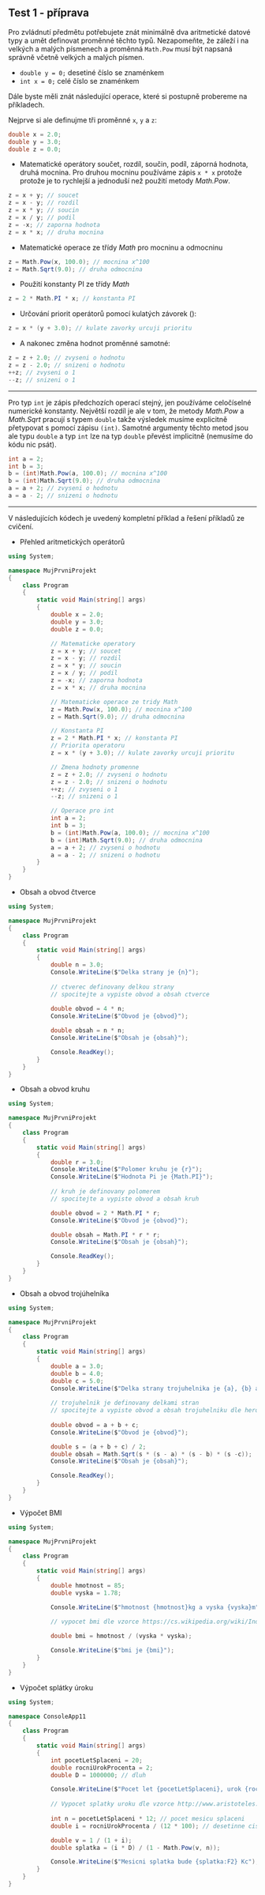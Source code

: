 Test 1 - příprava
---
Pro zvládnutí předmětu potřebujete znát minimálně dva aritmetické datové typy a umět definovat proměnné těchto typů. Nezapomeňte, že záleží i na velkých a malých písmenech a proměnná `Math.Pow` musí být napsaná správně včetně velkých a malých písmen.
* `double y = 0;` desetiné číslo se znaménkem
* `int x = 0;` celé číslo se znaménkem

Dále byste měli znát následující operace, které si postupně probereme na příkladech. 

Nejprve si ale definujme tři proměnné `x`, `y` a `z`:
```cs 
double x = 2.0;
double y = 3.0;
double z = 0.0;
```
* Matematické operátory součet, rozdíl, součin, podíl, záporná hodnota, druhá mocnina. Pro druhou mocninu používáme zápis `x * x` protože protože je to rychlejší a jednoduší než použití metody *Math.Pow*.
```cs 
z = x + y; // soucet
z = x - y; // rozdil
z = x * y; // soucin
z = x / y; // podil
z = -x; // zaporna hodnota
z = x * x; // druha mocnina
```
* Matematické operace ze třídy *Math* pro mocninu a odmocninu
```cs 
z = Math.Pow(x, 100.0); // mocnina x^100
z = Math.Sqrt(9.0); // druha odmocnina
```
* Použití konstanty PI ze třídy *Math*
```cs 
z = 2 * Math.PI * x; // konstanta PI
```
* Určování priorit operátorů pomocí kulatých závorek ():
```cs 
z = x * (y + 3.0); // kulate zavorky urcuji prioritu 
```

* A nakonec změna hodnot proměnné samotné:
```cs 
z = z + 2.0; // zvyseni o hodnotu
z = z - 2.0; // snizeni o hodnotu
++z; // zvyseni o 1
--z; // snizeni o 1
```
---
Pro typ `int` je zápis předchozích operací stejný, jen používáme celočíselné numerické konstanty. Největší rozdíl je ale v tom, že metody *Math.Pow* a *Math.Sqrt* pracují s typem `double` takže výsledek musíme explicitně přetypovat s pomocí zápisu `(int)`. Samotné argumenty těchto metod jsou ale typu `double` a typ `int` lze na typ `double` převést implicitně (nemusíme do kódu nic psát).
```cs 
int a = 2;
int b = 3;
b = (int)Math.Pow(a, 100.0); // mocnina x^100
b = (int)Math.Sqrt(9.0); // druha odmocnina
a = a + 2; // zvyseni o hodnotu
a = a - 2; // snizeni o hodnotu
```
---
V následujících kódech je uvedený kompletní příklad a řešení příkladů ze cvičení.

- Přehled aritmetických operátorů

```cs 
using System;

namespace MujPrvniProjekt
{
    class Program
    { 
        static void Main(string[] args)
        {
            double x = 2.0;
            double y = 3.0;
            double z = 0.0;

            // Matematicke operatory
            z = x + y; // soucet
            z = x - y; // rozdil
            z = x * y; // soucin
            z = x / y; // podil
            z = -x; // zaporna hodnota
            z = x * x; // druha mocnina

            // Matematicke operace ze tridy Math
            z = Math.Pow(x, 100.0); // mocnina x^100
            z = Math.Sqrt(9.0); // druha odmocnina

            // Konstanta PI
            z = 2 * Math.PI * x; // konstanta PI
            // Priorita operatoru
            z = x * (y + 3.0); // kulate zavorky urcuji prioritu 

            // Zmena hodnoty promenne
            z = z + 2.0; // zvyseni o hodnotu
            z = z - 2.0; // snizeni o hodnotu
            ++z; // zvyseni o 1
            --z; // snizeni o 1

            // Operace pro int
            int a = 2;
            int b = 3;
            b = (int)Math.Pow(a, 100.0); // mocnina x^100
            b = (int)Math.Sqrt(9.0); // druha odmocnina
            a = a + 2; // zvyseni o hodnotu
            a = a - 2; // snizeni o hodnotu
        }
    }
}
```

- Obsah a obvod čtverce

```cs
using System;

namespace MujPrvniProjekt
{
    class Program
    {
        static void Main(string[] args)
        {
            double n = 3.0;
            Console.WriteLine($"Delka strany je {n}");
            
            // ctverec definovany delkou strany
            // spocitejte a vypiste obvod a obsah ctverce
            
            double obvod = 4 * n;
            Console.WriteLine($"Obvod je {obvod}");

            double obsah = n * n;
            Console.WriteLine($"Obsah je {obsah}");

            Console.ReadKey();
        }
    }
}
```

- Obsah a obvod kruhu

```cs 
using System;

namespace MujPrvniProjekt
{
    class Program
    {
        static void Main(string[] args)
        {
            double r = 3.0;
            Console.WriteLine($"Polomer kruhu je {r}");
            Console.WriteLine($"Hodnota Pi je {Math.PI}");
            
            // kruh je definovany polomerem
            // spocitejte a vypiste obvod a obsah kruh

            double obvod = 2 * Math.PI * r;
            Console.WriteLine($"Obvod je {obvod}");

            double obsah = Math.PI * r * r;
            Console.WriteLine($"Obsah je {obsah}");

            Console.ReadKey();
        }
    }
}
```

- Obsah a obvod trojúhelníka

```cs 
using System;

namespace MujPrvniProjekt
{
    class Program
    {
        static void Main(string[] args)
        {
            double a = 3.0;
            double b = 4.0;
            double c = 5.0;
            Console.WriteLine($"Delka strany trojuhelnika je {a}, {b} a {c}");
            
            // trojuhelnik je definovany delkami stran
            // spocitejte a vypiste obvod a obsah trojuhelniku dle heronova vzorce https://cs.wikipedia.org/wiki/Heron%C5%AFv_vzorec
            
            double obvod = a + b + c;
            Console.WriteLine($"Obvod je {obvod}");

            double s = (a + b + c) / 2;
            double obsah = Math.Sqrt(s * (s - a) * (s - b) * (s -c));
            Console.WriteLine($"Obsah je {obsah}");

            Console.ReadKey();
        }
    }
}
```

- Výpočet BMI

```cs 
using System;

namespace MujPrvniProjekt
{
    class Program
    { 
        static void Main(string[] args)
        {
            double hmotnost = 85;
            double vyska = 1.78;

            Console.WriteLine($"hmotnost {hmotnost}kg a vyska {vyska}m");
            
            // vypocet bmi dle vzorce https://cs.wikipedia.org/wiki/Index_t%C4%9Blesn%C3%A9_hmotnosti

            double bmi = hmotnost / (vyska * vyska);

            Console.WriteLine($"bmi je {bmi}");
        }
    }
}
```

- Výpočet splátky úroku

```cs 
using System;

namespace ConsoleApp11
{
    class Program
    { 
        static void Main(string[] args)
        {
            int pocetLetSplaceni = 20;
            double rocniUrokProcenta = 2;
            double D = 1000000; // dluh

            Console.WriteLine($"Pocet let {pocetLetSplaceni}, urok {rocniUrokProcenta}% rocne a castka {D} Kc");
            
            // Vypocet splatky uroku dle vzorce http://www.aristoteles.cz/matematika/financni_matematika/hypoteka-vypocet.php
            
            int n = pocetLetSplaceni * 12; // pocet mesicu splaceni
            double i = rocniUrokProcenta / (12 * 100); // desetinne cislo

            double v = 1 / (1 + i);
            double splatka = (i * D) / (1 - Math.Pow(v, n));

            Console.WriteLine($"Mesicni splatka bude {splatka:F2} Kc");
        }
    }
}
```
